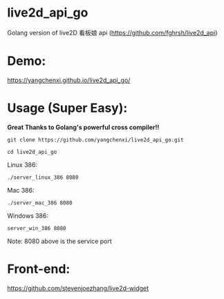# live2d_api_go
Golang version of live2D 看板娘 api (https://github.com/fghrsh/live2d_api)

# Demo:

https://yangchenxi.github.io/live2d_api_go/

# Usage (Super Easy):

**Great Thanks to Golang's powerful cross compiler!!**

```shell
git clone https://github.com/yangchenxi/live2d_api_go.git 

cd live2d_api_go 
```

Linux 386:

```shell
./server_linux_386 8080
```

Mac 386:

```shell
./server_mac_386 8080
```

Windows 386:

```shell
server_win_386 8080
```
Note: 8080 above is the service port

# Front-end:

https://github.com/stevenjoezhang/live2d-widget
